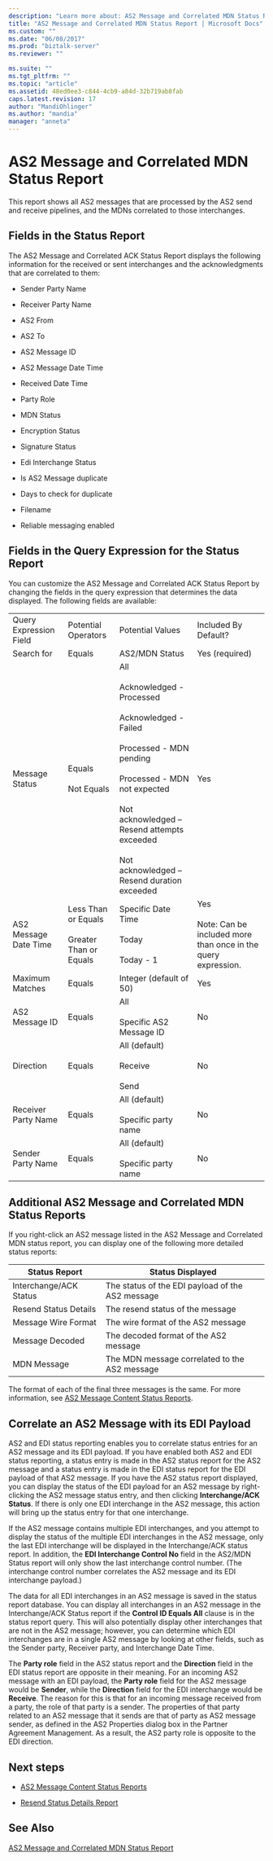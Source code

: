 ```yaml
---
description: "Learn more about: AS2 Message and Correlated MDN Status Report"
title: "AS2 Message and Correlated MDN Status Report | Microsoft Docs"
ms.custom: ""
ms.date: "06/08/2017"
ms.prod: "biztalk-server"
ms.reviewer: ""

ms.suite: ""
ms.tgt_pltfrm: ""
ms.topic: "article"
ms.assetid: 48ed0ee3-c844-4cb9-a84d-32b719ab8fab
caps.latest.revision: 17
author: "MandiOhlinger"
ms.author: "mandia"
manager: "anneta"
---
```

# AS2 Message and Correlated MDN Status Report
This report shows all AS2 messages that are processed by the AS2 send and receive pipelines, and the MDNs correlated to those interchanges.  
  
## Fields in the Status Report  
 The AS2 Message and Correlated ACK Status Report displays the following information for the received or sent interchanges and the acknowledgments that are correlated to them:  
  
-   Sender Party Name  
  
-   Receiver Party Name  
  
-   AS2 From  
  
-   AS2 To  
  
-   AS2 Message ID  
  
-   AS2 Message Date Time  
  
-   Received Date Time  
  
-   Party Role  
  
-   MDN Status  
  
-   Encryption Status  
  
-   Signature Status  
  
-   Edi Interchange Status  
  
-   Is AS2 Message duplicate  
  
-   Days to check for duplicate  
  
-   Filename  
  
-   Reliable messaging enabled  
  
## Fields in the Query Expression for the Status Report  
 You can customize the AS2 Message and Correlated ACK Status Report by changing the fields in the query expression that determines the data displayed. The following fields are available:  
  
|||||  
|-|-|-|-|  
|Query Expression Field|Potential Operators|Potential Values|Included By Default?|  
|Search for|Equals|AS2/MDN Status|Yes (required)|  
|Message Status|Equals<br /><br /> Not Equals|All<br /><br /> Acknowledged - Processed<br /><br /> Acknowledged - Failed<br /><br /> Processed - MDN pending<br /><br /> Processed - MDN not expected<br /><br /> Not acknowledged – Resend attempts exceeded<br /><br /> Not acknowledged – Resend duration exceeded|Yes|  
|AS2 Message Date Time|Less Than or Equals<br /><br /> Greater Than or Equals|Specific Date Time<br /><br /> Today<br /><br /> Today - 1|Yes<br /><br /> Note: Can be included more than once in the query expression.|  
|Maximum Matches|Equals|Integer (default of 50)|Yes|  
|AS2 Message ID|Equals|All<br /><br /> Specific AS2 Message ID|No|  
|Direction|Equals|All (default)<br /><br /> Receive<br /><br /> Send|No|  
|Receiver Party Name|Equals|All (default)<br /><br /> Specific party name|No|  
|Sender Party Name|Equals|All (default)<br /><br /> Specific party name|No|  
  
## Additional AS2 Message and Correlated MDN Status Reports  
 If you right-click an AS2 message listed in the AS2 Message and Correlated MDN status report, you can display one of the following more detailed status reports:  
  
|Status Report|Status Displayed|  
|-------------------|----------------------|  
|Interchange/ACK Status|The status of the EDI payload of the AS2 message|  
|Resend Status Details|The resend status of the message|  
|Message Wire Format|The wire format of the AS2 message|  
|Message Decoded|The decoded format of the AS2 message|  
|MDN Message|The MDN message correlated to the AS2 message|  
  
 The format of each of the final three messages is the same. For more information, see [AS2 Message Content Status Reports](../core/as2-message-content-status-reports.md).  
  
## Correlate an AS2 Message with its EDI Payload  
 AS2 and EDI status reporting enables you to correlate status entries for an AS2 message and its EDI payload. If you have enabled both AS2 and EDI status reporting, a status entry is made in the AS2 status report for the AS2 message and a status entry is made in the EDI status report for the EDI payload of that AS2 message. If you have the AS2 status report displayed, you can display the status of the EDI payload for an AS2 message by right-clicking the AS2 message status entry, and then clicking **Interchange/ACK Status**. If there is only one EDI interchange in the AS2 message, this action will bring up the status entry for that one interchange.  
  
 If the AS2 message contains multiple EDI interchanges, and you attempt to display the status of the multiple EDI interchanges in the AS2 message, only the last EDI interchange will be displayed in the Interchange/ACK status report. In addition, the **EDI Interchange Control No** field in the AS2/MDN Status report will only show the last interchange control number. (The interchange control number correlates the AS2 message and its EDI interchange payload.)  
  
 The data for all EDI interchanges in an AS2 message is saved in the status report database. You can display all interchanges in an AS2 message in the Interchange/ACK Status report if the **Control ID Equals All** clause is in the status report query. This will also potentially display other interchanges that are not in the AS2 message; however, you can determine which EDI interchanges are in a single AS2 message by looking at other fields, such as the Sender party, Receiver party, and Interchange Date Time.  
  
 The **Party role** field in the AS2 status report and the **Direction** field in the EDI status report are opposite in their meaning. For an incoming AS2 message with an EDI payload, the **Party role** field for the AS2 message would be **Sender**, while the **Direction** field for the EDI interchange would be **Receive**. The reason for this is that for an incoming message received from a party, the role of that party is a sender. The properties of that party related to an AS2 message that it sends are that of party as AS2 message sender, as defined in the AS2 Properties dialog box in the Partner Agreement Management. As a result, the AS2 party role is opposite to the EDI direction.  
  
## Next steps
  
-   [AS2 Message Content Status Reports](../core/as2-message-content-status-reports.md)  
  
-   [Resend Status Details Report](../core/resend-status-details-report.md)  
  
## See Also  
 [AS2 Message and Correlated MDN Status Report](../core/as2-message-and-correlated-mdn-status-report.md)   
